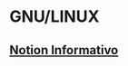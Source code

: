 # **GNU/LINUX**

## [**Notion Informativo**](https://defiant-tractor-f14.notion.site/Introducci-n-a-Linux-34ea89f552b4421f8f4867e1457a45cf)